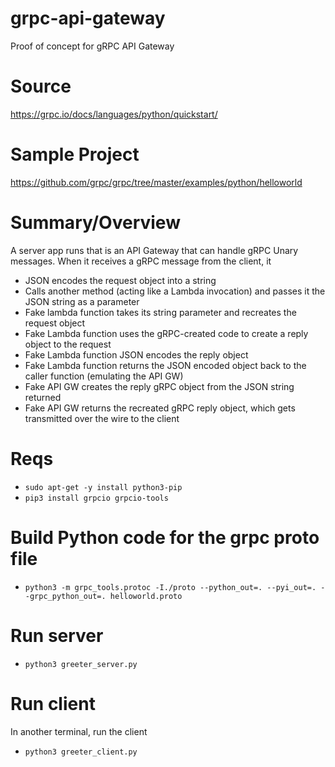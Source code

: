 # grpc-api-gateway
Proof of concept for gRPC API Gateway

# Source

https://grpc.io/docs/languages/python/quickstart/

# Sample Project

https://github.com/grpc/grpc/tree/master/examples/python/helloworld

# Summary/Overview

A server app runs that is an API Gateway that can handle gRPC
Unary messages. When it receives a gRPC message from the client, it

* JSON encodes the request object into a string
* Calls another method (acting like a Lambda invocation) and passes it the JSON string as a parameter
* Fake lambda function takes its string parameter and recreates the request object
* Fake Lambda function uses the gRPC-created code to create a reply object to the request
* Fake Lambda function JSON encodes the reply object
* Fake Lambda function returns the JSON encoded object back to the caller function (emulating the API GW)
* Fake API GW creates the reply gRPC object from the JSON string returned
* Fake API GW returns the recreated gRPC reply object, which gets transmitted over the wire to the client

# Reqs

* `sudo apt-get -y install python3-pip`
* `pip3 install grpcio grpcio-tools`

# Build Python code for the grpc proto file

* `python3 -m grpc_tools.protoc -I./proto --python_out=. --pyi_out=. --grpc_python_out=. helloworld.proto`

# Run server

* `python3 greeter_server.py`

# Run client

In another terminal, run the client

* `python3 greeter_client.py`

